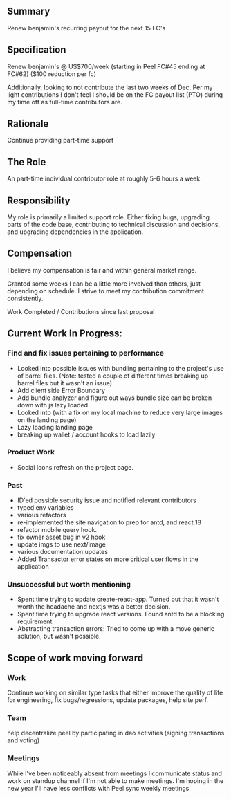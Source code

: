 ## Summary

Renew benjamin's recurring payout for the next 15 FC's

## Specification

Renew benjamin's @ US$700/week (starting in Peel FC#45 ending at FC#62)
($100 reduction per fc)

Additionally, looking to not contribute the last two weeks of Dec. Per my light contributions I don't feel I should be on the FC payout list (PTO) during my time off as full-time contributors are.

## Rationale

Continue providing part-time support

## The Role

An part-time individual contributor role at roughly 5-6 hours a week.

## Responsibility

My role is primarily a limited support role. Either fixing bugs, upgrading parts of the code base, contributing to technical discussion and decisions, and upgrading dependencies in the application.

## Compensation

I believe my compensation is fair and within general market range.

Granted some weeks I can be a little more involved than others, just depending on schedule. I strive to meet my contribution commitment consistently.

Work Completed / Contributions since last proposal

## Current Work In Progress:

### Find and fix issues pertaining to performance

- Looked into possible issues with bundling pertaining to the project's use of barrel files. (Note: tested a couple of different times breaking up barrel files but it wasn't an issue)
- Add client side Error Boundary
- Add bundle analyzer and figure out ways bundle size can be broken down with js lazy loaded.
- Looked into (with a fix on my local machine to reduce very large images on the landing page)
- Lazy loading landing page
- breaking up wallet / account hooks to load lazily

### Product Work

- Social Icons refresh on the project page.

### Past

- ID'ed possible security issue and notified relevant contributors
- typed env variables
- various refactors
- re-implemented the site navigation to prep for antd, and react 18
- refactor mobile query hook.
- fix owner asset bug in v2 hook
- update imgs to use next/image
- various documentation updates
- Added Transactor error states on more critical user flows in the application

### Unsuccessful but worth mentioning

- Spent time trying to update create-react-app. Turned out that it wasn't worth the headache and nextjs was a better decision.
- Spent time trying to upgrade react versions. Found antd to be a blocking requirement
- Abstracting transaction errors: Tried to come up with a move generic solution, but wasn't possible.

## Scope of work moving forward

### Work

Continue working on similar type tasks that either improve the quality of life for engineering, fix bugs/regressions, update packages, help site perf.

### Team

help decentralize peel by participating in dao activities (signing transactions and voting)

### Meetings

While I've been noticeably absent from meetings I communicate status and work on standup channel if I'm not able to make meetings. I'm hoping in the new year I'll have less conflicts with Peel sync weekly meetings

